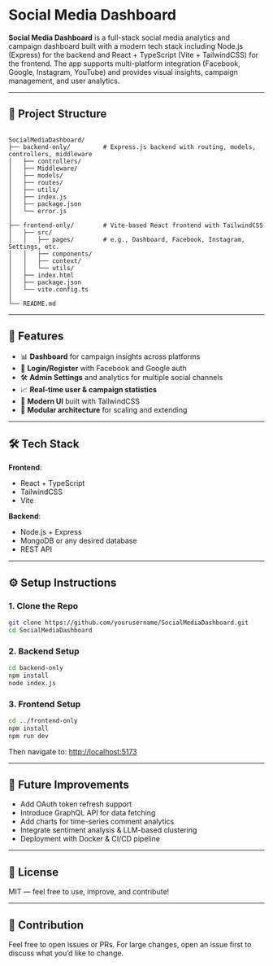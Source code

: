 # Social Media Dashboard

**Social Media Dashboard** is a full-stack social media analytics and campaign dashboard built with a modern tech stack including Node.js (Express) for the backend and React + TypeScript (Vite + TailwindCSS) for the frontend. The app supports multi-platform integration (Facebook, Google, Instagram, YouTube) and provides visual insights, campaign management, and user analytics.

---

## 📁 Project Structure

```

SocialMediaDashboard/
├── backend-only/         # Express.js backend with routing, models, controllers, middleware
│   ├── controllers/
│   ├── Middleware/
│   ├── models/
│   ├── routes/
│   ├── utils/
│   ├── index.js
│   ├── package.json
│   └── error.js
│
├── frontend-only/        # Vite-based React frontend with TailwindCSS
│   ├── src/
│   │   ├── pages/        # e.g., Dashboard, Facebook, Instagram, Settings, etc.
│   │   ├── components/
│   │   ├── context/
│   │   └── utils/
│   ├── index.html
│   ├── package.json
│   └── vite.config.ts
│
└── README.md

````

---

## 🚀 Features

- 📊 **Dashboard** for campaign insights across platforms
- 🔐 **Login/Register** with Facebook and Google auth
- 🛠️ **Admin Settings** and analytics for multiple social channels
- 📈 **Real-time user & campaign statistics**
- 🌈 **Modern UI** built with TailwindCSS
- 🧩 **Modular architecture** for scaling and extending

---

## 🛠️ Tech Stack

**Frontend**:
- React + TypeScript
- TailwindCSS
- Vite

**Backend**:
- Node.js + Express
- MongoDB or any desired database
- REST API

---

## ⚙️ Setup Instructions

### 1. Clone the Repo

```bash
git clone https://github.com/yourusername/SocialMediaDashboard.git
cd SocialMediaDashboard
````

### 2. Backend Setup

```bash
cd backend-only
npm install
node index.js
```

### 3. Frontend Setup

```bash
cd ../frontend-only
npm install
npm run dev
```

Then navigate to: [http://localhost:5173](http://localhost:5173)

---

## 🧩 Future Improvements

* Add OAuth token refresh support
* Introduce GraphQL API for data fetching
* Add charts for time-series comment analytics
* Integrate sentiment analysis & LLM-based clustering
* Deployment with Docker & CI/CD pipeline

---

## 📝 License

MIT — feel free to use, improve, and contribute!

---

## 🙌 Contribution

Feel free to open issues or PRs. For large changes, open an issue first to discuss what you’d like to change.

